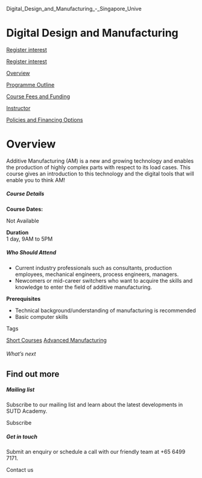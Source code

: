 Digital_Design_and_Manufacturing_-_Singapore_Unive



Digital Design and Manufacturing
================================

[Register interest](/admissions/academy/short-courses/short-courses-register-your-interest/?coursename=digital-design-and-manufacturing)

[Register interest](/admissions/academy/short-courses/short-courses-register-your-interest/?coursename=digital-design-and-manufacturing)

[Overview](/course/digital-design-and-manufacturing/#tabs)

[Programme Outline](/course/digital-design-and-manufacturing/programme-outline/#tabs)

[Course Fees and Funding](/course/digital-design-and-manufacturing/course-fees-and-funding/#tabs)

[Instructor](/course/digital-design-and-manufacturing/instructor/#tabs)

[Policies and Financing Options](/course/digital-design-and-manufacturing/policies-and-financing-options/#tabs)

Overview
========

Additive Manufacturing (AM) is a new and growing technology and enables the production of highly complex parts with respect to its load cases. This course gives an introduction to this technology and the digital tools that will enable you to think AM!

##### **Course Details**

**Course Dates:**

Not Available

**Duration**  
1 day, 9AM to 5PM

##### **Who Should Attend**

* Current industry professionals such as consultants, production employees, mechanical engineers, process engineers, managers.
* Newcomers or mid-career switchers who want to acquire the skills and knowledge to enter the field of additive manufacturing.

**Prerequisites**

* Technical background/understanding of manufacturing is recommended
* Basic computer skills

Tags

[Short Courses](/admissions/academy/courses-and-modules/?academy-type-course=780)
[Advanced Manufacturing](/admissions/academy/courses-and-modules/?discipline=841)

###### What’s next

Find out more
-------------

##### Mailing list

Subscribe to our mailing list and learn about the latest developments in SUTD Academy.

Subscribe

##### Get in touch

Submit an enquiry or schedule a call with our friendly team at +65 6499 7171.

Contact us

